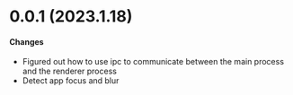 # 0.0.1 (2023.1.18)

#### Changes

- Figured out how to use ipc to communicate between the main process and the renderer process
- Detect app focus and blur
